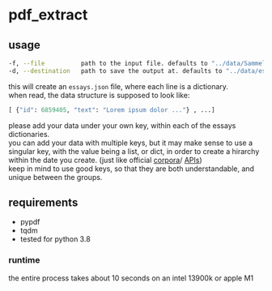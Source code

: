 # pdf_extract
## usage
```bash
-f, --file          path to the input file. defaults to "../data/Sammelmappe_Eroerterungen_FairDebattierenundEroertern_Giera_UniPotsdam.pdf"
-d, --destination   path to save the output at. defaults to "../data/essays.json"
```

this will create an `essays.json` file, where each line is a dictionary.  
when read, the data structure is supposed to look like:

```python
[ {"id": 6859405, "text": "Lorem ipsum dolor ..."} , ...]
```

please add your data under your own key, within each of the essays dictionaries.  
you can add your data with multiple keys, but it may make sense to use a singular key, with the value being a list, or dict, in order to create a hirarchy within the date you create. (just like official [corpora](https://tudatalib.ulb.tu-darmstadt.de/handle/tudatalib/2422)/ [APIs](https://spotipy.readthedocs.io/en/2.22.1/))  
keep in mind to use good keys, so that they are both understandable, and unique between the groups.

## requirements

- pypdf
- tqdm
- tested for python 3.8

### runtime
the entire process takes about 10 seconds on an intel 13900k or apple M1

